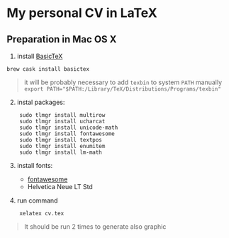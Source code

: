 # My personal CV in LaTeX

## Preparation in Mac OS X

1. install [BasicTeX](http://www.tug.org/mactex/morepackages.html)
```
brew cask install basictex
```
> it will be probably necessary to add `texbin` to system `PATH` manually
`export PATH="$PATH:/Library/TeX/Distributions/Programs/texbin"`

2. instal packages:
```
	sudo tlmgr install multirow
	sudo tlmgr install ucharcat
	sudo tlmgr install unicode-math
	sudo tlmgr install fontawesome
	sudo tlmgr install textpos
	sudo tlmgr install enumitem
	sudo tlmgr install lm-math
```

3. install fonts:
	- [fontawesome](http://fortawesome.github.io/Font-Awesome/)
	- Helvetica Neue LT Std

4. run command
```
	xelatex cv.tex
```
> It should be run 2 times to generate also graphic
